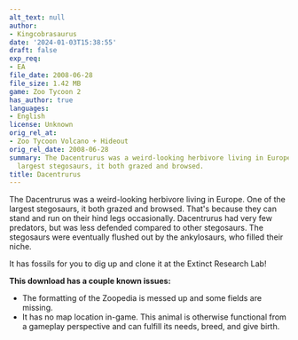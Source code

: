 ```yaml
---
alt_text: null
author:
- Kingcobrasaurus
date: '2024-01-03T15:38:55'
draft: false
exp_req:
- EA
file_date: 2008-06-28
file_size: 1.42 MB
game: Zoo Tycoon 2
has_author: true
languages:
- English
license: Unknown
orig_rel_at:
- Zoo Tycoon Volcano + Hideout
orig_rel_date: 2008-06-28
summary: The Dacentrurus was a weird-looking herbivore living in Europe. One of the
  largest stegosaurs, it both grazed and browsed.
title: Dacentrurus
---
```

The Dacentrurus was a weird-looking herbivore living in Europe. One of the largest stegosaurs, it both grazed and browsed. That's because they can stand and run on their hind legs occasionally. Dacentrurus had very few predators, but was less defended compared to other stegosaurs. The stegosaurs were eventually flushed out by the ankylosaurs, who filled their niche.

It has fossils for you to dig up and clone it at the Extinct Research Lab!

**This download has a couple known issues:**
- The formatting of the Zoopedia is messed up and some fields are missing.
- It has no map location in-game. This animal is otherwise functional from a gameplay perspective and can fulfill its needs, breed, and give birth.